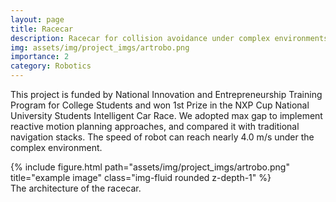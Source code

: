 ```yaml
---
layout: page
title: Racecar
description: Racecar for collision avoidance under complex environments.
img: assets/img/project_imgs/artrobo.png
importance: 2
category: Robotics
---
```



This project is funded by National Innovation and Entrepreneurship Training Program for College Students and won 1st Prize in the NXP Cup National University Students Intelligent Car Race. We adopted max gap to implement reactive motion planning approaches, and compared it with traditional navigation stacks. The speed of robot can reach nearly 4.0 m/s under the complex environment.

<div class="row">
    <div class="col-sm mt-3 mt-md-0">
        {% include figure.html path="assets/img/project_imgs/artrobo.png" title="example image" class="img-fluid rounded z-depth-1" %}
    </div>
</div>
<div class="caption">
    The architecture of the racecar.
</div>





